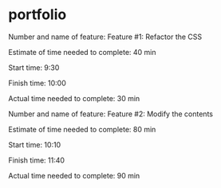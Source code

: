 # portfolio

Number and name of feature: Feature #1: Refactor the CSS

Estimate of time needed to complete: 40 min

Start time: 9:30

Finish time: 10:00

Actual time needed to complete: 30 min



Number and name of feature: Feature #2: Modify the contents

Estimate of time needed to complete: 80 min

Start time: 10:10

Finish time: 11:40

Actual time needed to complete: 90 min
